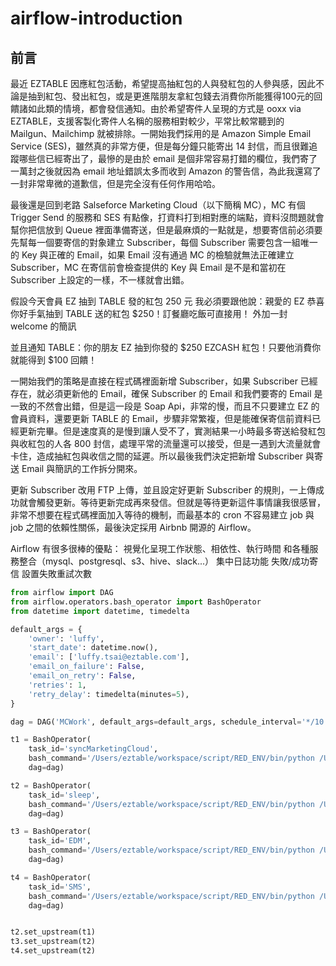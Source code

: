 # airflow-introduction
## 前言
最近 EZTABLE 因應紅包活動，希望提高抽紅包的人與發紅包的人參與感，因此不論是抽到紅包、發出紅包，或是更進階朋友拿紅包錢去消費你所能獲得100元的回饋諸如此類的情境，都會發信通知。由於希望寄件人呈現的方式是 ooxx via EZTABLE，支援客製化寄件人名稱的服務相對較少，平常比較常聽到的 Mailgun、Mailchimp 就被排除。一開始我們採用的是 Amazon Simple Email Service (SES)，雖然真的非常方便，但是每分鐘只能寄出 14 封信，而且很難追蹤哪些信已經寄出了，最慘的是由於 email 是個非常容易打錯的欄位，我們寄了一萬封之後就因為 email 地址錯誤太多而收到 Amazon 的警告信，為此我還寫了一封非常卑微的道歉信，但是完全沒有任何作用哈哈。

最後還是回到老路 Salseforce Marketing Cloud（以下簡稱 MC），MC 有個 Trigger Send 的服務和 SES 有點像，打資料打到相對應的端點，資料沒問題就會幫你把信放到 Queue 裡面準備寄送，但是最麻煩的一點就是，想要寄信前必須要先幫每一個要寄信的對象建立 Subscriber，每個 Subscriber 需要包含一組唯一的 Key 與正確的 Email，如果 Email 沒有通過 MC 的檢驗就無法正確建立 Subscriber，MC 在寄信前會檢查提供的 Key 與 Email 是不是和當初在 Subscriber 上設定的一樣，不一樣就會出錯。

假設今天會員 EZ 抽到 TABLE 發的紅包 250 元
我必須要跟他說：親愛的 EZ 恭喜你好手氣抽到 TABLE 送的紅包 $250！訂餐廳吃飯可直接用！
外加一封 welcome 的簡訊

並且通知 TABLE：你的朋友 EZ 抽到你發的 $250 EZCASH 紅包！只要他消費你就能得到 $100 回饋！

一開始我們的策略是直接在程式碼裡面新增 Subscriber，如果 Subscriber 已經存在，就必須更新他的 Email，確保 Subscriber 的 Email 和我們要寄的 Email 是一致的不然會出錯，但是這一段是 Soap Api，非常的慢，而且不只要建立 EZ 的會員資料，還要更新 TABLE 的 Email，步驟非常繁複，但是能確保寄信前資料已經更新完畢。但是速度真的是慢到讓人受不了，實測結果一小時最多寄送給發紅包與收紅包的人各 800 封信，處理平常的流量還可以接受，但是一遇到大流量就會卡住，造成抽紅包與收信之間的延遲。所以最後我們決定把新增 Subscriber 與寄送 Email 與簡訊的工作拆分開來。

更新 Subscriber 改用 FTP 上傳，並且設定好更新 Subscriber 的規則，一上傳成功就會觸發更新。等待更新完成再來發信。但就是等待更新這件事情讓我很感冒，非常不想要在程式碼裡面加入等待的機制，而最基本的 cron 不容易建立 job 與 job 之間的依賴性關係，最後決定採用 Airbnb 開源的 Airflow。

Airflow 有很多很棒的優點：
視覺化呈現工作狀態、相依性、執行時間
和各種服務整合（mysql、postgresql、s3、hive、slack...）
集中日誌功能
失敗/成功寄信
設置失敗重試次數

```python
from airflow import DAG
from airflow.operators.bash_operator import BashOperator
from datetime import datetime, timedelta

default_args = {
    'owner': 'luffy',
    'start_date': datetime.now(),
    'email': ['luffy.tsai@eztable.com'],
    'email_on_failure': False,
    'email_on_retry': False,
    'retries': 1,
    'retry_delay': timedelta(minutes=5),
}

dag = DAG('MCWork', default_args=default_args, schedule_interval='*/10 * * * *')

t1 = BashOperator(
    task_id='syncMarketingCloud',
    bash_command='/Users/eztable/workspace/script/RED_ENV/bin/python /Users/eztable/workspace/script/syncMarketingCloud.py',
    dag=dag)

t2 = BashOperator(
    task_id='sleep',
    bash_command='/Users/eztable/workspace/script/RED_ENV/bin/python /Users/eztable/airflow/dags/sleep.py 120',
    dag=dag)

t3 = BashOperator(
    task_id='EDM',
    bash_command='/Users/eztable/workspace/script/RED_ENV/bin/python /Users/eztable/workspace/script/EDM.py',
    dag=dag)

t4 = BashOperator(
    task_id='SMS',
    bash_command='/Users/eztable/workspace/script/RED_ENV/bin/python /Users/eztable/workspace/script/SMS.py',
    dag=dag)


t2.set_upstream(t1)
t3.set_upstream(t2)
t4.set_upstream(t2)

```
